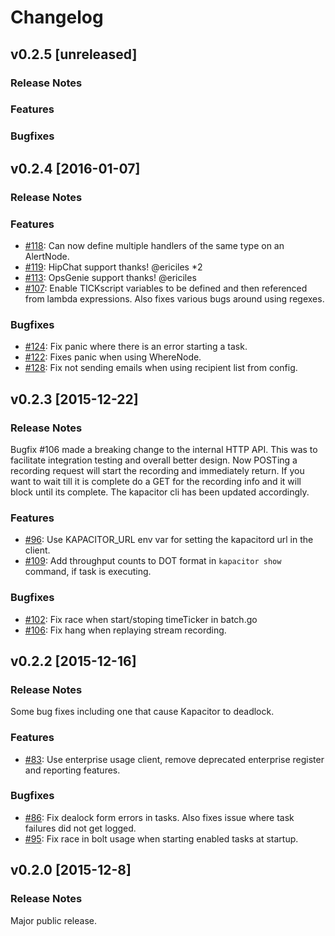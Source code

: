 # Changelog

## v0.2.5 [unreleased]

### Release Notes

### Features

### Bugfixes

## v0.2.4 [2016-01-07]

### Release Notes

### Features
- [#118](https://github.com/influxdb/kapacitor/issues/118): Can now define multiple handlers of the same type on an AlertNode.
- [#119](https://github.com/influxdb/kapacitor/issues/119): HipChat support thanks! @ericiles *2
- [#113](https://github.com/influxdb/kapacitor/issues/113): OpsGenie support thanks! @ericiles
- [#107](https://github.com/influxdb/kapacitor/issues/107): Enable TICKscript variables to be defined and then referenced from lambda expressions.
        Also fixes various bugs around using regexes.

### Bugfixes
- [#124](https://github.com/influxdb/kapacitor/issues/124): Fix panic where there is an error starting a task.
- [#122](https://github.com/influxdb/kapacitor/issues/122): Fixes panic when using WhereNode.
- [#128](https://github.com/influxdb/kapacitor/issues/128): Fix not sending emails when using recipient list from config.

## v0.2.3 [2015-12-22]

### Release Notes

Bugfix #106 made a breaking change to the internal HTTP API. This was to facilitate integration testing and overall better design.
Now POSTing a recording request will start the recording and immediately return. If you want to wait till it is complete do
a GET for the recording info and it will block until its complete. The kapacitor cli has been updated accordingly.

### Features
- [#96](https://github.com/influxdb/kapacitor/issues/96): Use KAPACITOR_URL env var for setting the kapacitord url in the client.
- [#109](https://github.com/influxdb/kapacitor/pull/109): Add throughput counts to DOT format in `kapacitor show` command, if task is executing.

### Bugfixes
- [#102](https://github.com/influxdb/kapacitor/issues/102): Fix race when start/stoping timeTicker in batch.go
- [#106](https://github.com/influxdb/kapacitor/pull/106): Fix hang when replaying stream recording.


## v0.2.2 [2015-12-16]

### Release Notes

Some bug fixes including one that cause Kapacitor to deadlock.

### Features
- [#83](https://github.com/influxdb/kapacitor/pull/83): Use enterprise usage client, remove deprecated enterprise register and reporting features.

### Bugfixes

- [#86](https://github.com/influxdb/kapacitor/issues/86): Fix dealock form errors in tasks. Also fixes issue where task failures did not get logged.
- [#95](https://github.com/influxdb/kapacitor/pull/95): Fix race in bolt usage when starting enabled tasks at startup.

## v0.2.0 [2015-12-8]

### Release Notes

Major public release.


